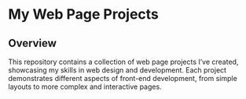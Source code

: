 # My Web Page Projects

## Overview
This repository contains a collection of web page projects I’ve created, showcasing my skills in web design and development. Each project demonstrates different aspects of front-end development, from simple layouts to more complex and interactive pages.

